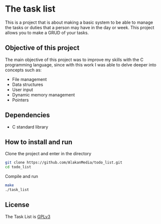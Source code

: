 # The task list

This is a project that is about making a basic system to be able to manage the tasks or duties that a person may have in the day or week. This project allows you to make a GRUD of your tasks.

## Objective of this project

The main objective of this project was to improve my skills with the C programming language, since with this work I was able to delve deeper into concepts such as:
- File management
- Data structures
- User input
- Dynamic memory management
- Pointers

## Dependencies
- C standard library

## How to install and run
Clone the project and enter in the directory

```bash
git clone https://github.com/AlakanMedia/todo_list.git
cd todo_list
```

Compile and run

```bash
make
./task_list
```

## License
The Task List is [GPLv3](./LICENSE)
